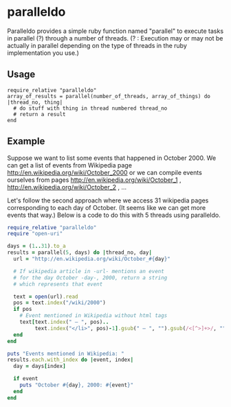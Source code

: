 paralleldo
==========

Paralleldo provides a simple ruby function named "parallel" to execute tasks in parallel (?) through a number of threads. (? : Execution may or may not be actually in parallel depending on the type of threads in the ruby implementation you use.)


Usage
-----

```
require_relative "paralleldo"
array_of_results = parallel(number_of_threads, array_of_things) do |thread_no, thing|
  # do stuff with thing in thread numbered thread_no
  # return a result 
end
```

Example
-------

Suppose we want to list some events that happened in October 2000. We can get a list of events from Wikipedia page http://en.wikipedia.org/wiki/October_2000 or we can compile events ourselves from pages http://en.wikipedia.org/wiki/October_1 , http://en.wikipedia.org/wiki/October_2 , ...

Let's follow the second approach where we access 31 wikipedia pages corresponding to each day of October. (It seems like we can get more events that way.) Below is a code to do this with 5 threads using paralleldo. 

```ruby
require_relative "paralleldo"
require "open-uri"

days = (1..31).to_a
results = parallel(5, days) do |thread_no, day|
  url = "http://en.wikipedia.org/wiki/October_#{day}"

  # If wikipedia article in -url- mentions an event
  # for the day October -day-, 2000, return a string
  # which represents that event

  text = open(url).read
  pos = text.index("/wiki/2000")
  if pos
    # Event mentioned in Wikipedia without html tags
    text[text.index(" – ", pos)..
         text.index("</li>", pos)-1].gsub(" – ", "").gsub(/<[^>]+>/, "")
  end
end

puts "Events mentioned in Wikipedia: "
results.each.with_index do |event, index|
  day = days[index]

  if event
    puts "October #{day}, 2000: #{event}"
  end
end
```

